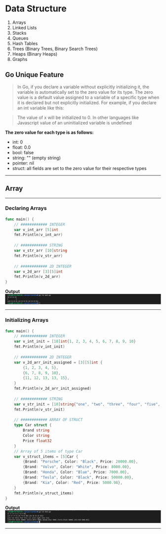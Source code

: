 # Data Structure

1. Arrays
2. Linked Lists
3. Stacks
4. Queues
5. Hash Tables
6. Trees (Binary Trees, Binary Search Trees)
7. Heaps (Binary Heaps)
8. Graphs

## Go Unique Feature

> In Go, if you declare a variable without explicitly initializing it, the variable is automatically set to the zero value for its type. The zero value is a default value assigned to a variable of a specific type when it is declared but not explicitly initialized. For example, if you declare an int variable like this:

> The value of x will be initialized to 0.
In other languages like Javascript value of an uninitialized variable is undefined

**The zero value for each type is as follows:**
- int: 0
- float: 0.0
- bool: false
- string: "" (empty string)
- pointer: nil
- struct: all fields are set to the zero value for their respective types

---

## Array

---

### Declaring Arrays

```go
func main() {
	// ############ INTEGER
	var v_int_arr [5]int 	
	fmt.Println(v_int_arr)

	// ############ STRING
	var v_str_arr [10]string	
	fmt.Println(v_str_arr)

	// ############ 2D INTEGER
	var v_2d_arr [3][5]int
	fmt.Println(v_2d_arr)
}
```

**Output**
![alt text](image-1.png)

---

### Initializing Arrays

```go
func main() {
	// ############ INTEGER
    var v_int_init = [10]int{1, 2, 3, 4, 5, 6, 7, 8, 9, 10}
    fmt.Println(v_int_init)

	// ############ 2D INTEGER
	var v_2d_arr_init_assigned = [3][5]int {	
		{1, 2, 3, 4, 5},
		{6, 7, 8, 9, 10},
		{11, 12, 13, 13, 15},
	}
	fmt.Println(v_2d_arr_init_assigned)

	// ############ STRING
	var v_str_init = [10]string{"one", "two", "three", "four", "five", "six", "seven", "eight", "nine", "ten"}
	fmt.Println(v_str_init) 

	// ############ ARRAY OF STRUCT
	type Car struct {
		Brand string
		Color string
		Price float32
	}
	// Array of 5 items of type Car
	var v_struct_items = [5]Car {
		{Brand: "Porsche", Color: "Black", Price: 20000.00},
		{Brand: "Volvo", Color: "White", Price: 8000.00},
		{Brand: "Honda", Color: "Blue", Price: 7000.00},
		{Brand: "Tesla", Color: "Black", Price: 50000.00},
		{Brand: "Kia", Color: "Red", Price: 5000.98},
	}
	fmt.Println(v_struct_items)
}
```

**Output**
![alt text](image.png)

---




